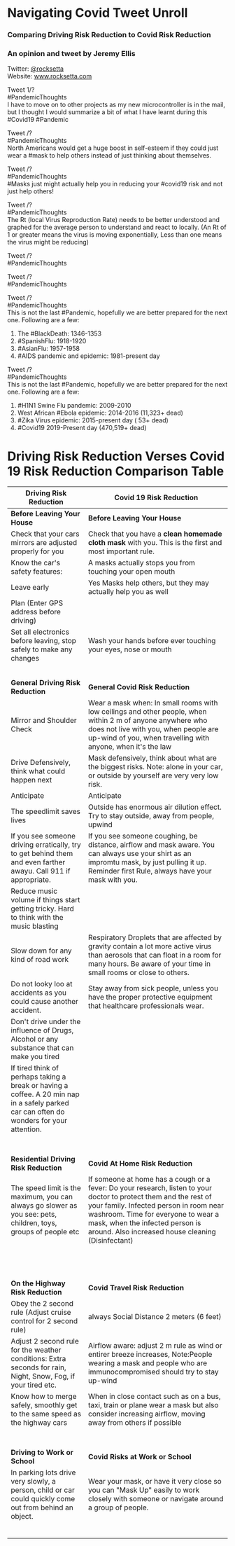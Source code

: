 # Navigating Covid Tweet Unroll

### Comparing  Driving Risk Reduction to Covid Risk Reduction
### An opinion and tweet by Jeremy Ellis 

Twitter: <a href="https://twitter.com/rocksetta">@rocksetta</a>  
Website: <a href="https://www.rocksetta.com/">www.rocksetta.com</a>  




Tweet 1/?  
#PandemicThoughts  
I have to move on to other projects as my new microcontroller is in the mail, but I thought I would summarize a bit of what I have learnt during this #Covid19 #Pandemic




Tweet /?   
#PandemicThoughts  
North Americans would get a huge boost in self-esteem if they could just wear a #mask to help others instead of just thinking about themselves.





Tweet /?   
#PandemicThoughts  
#Masks just might actually help you in reducing your #covid19 risk and not just help others!





Tweet /?   
#PandemicThoughts  
The Rt (local Virus Reproduction Rate) needs to be better understood and graphed for the average person to understand and react to locally. 
(An Rt of 1 or greater means the virus is moving exponentially, Less than one means the virus might be reducing)




Tweet /?   
#PandemicThoughts  






Tweet /?   
#PandemicThoughts  







Tweet /?   
#PandemicThoughts  
This is not the last #Pandemic, hopefully we are better prepared for the next one. Following are a few:

1. The #BlackDeath: 1346-1353
1. #SpanishFlu: 1918-1920
1. #AsianFlu: 1957-1958  
1. #AIDS pandemic and epidemic: 1981-present day

 



Tweet /?   
#PandemicThoughts  
This is not the last #Pandemic, hopefully we are better prepared for the next one. Following are a few:

1. #H1N1 Swine Flu pandemic: 2009-2010
1. West African #Ebola epidemic: 2014-2016 (11,323+ dead)
1. #Zika Virus epidemic: 2015-present day (	53+ dead)
1. #Covid19 2019-Present day (470,519+ dead)








# Driving Risk Reduction Verses Covid 19 Risk Reduction Comparison Table


| Driving Risk Reduction | Covid 19 Risk Reduction |
| ------ | ------ |
| **Before Leaving Your House**      |        **Before Leaving Your House**  |
| Check that your cars mirrors are adjusted properly for you     |     Check that you have a **clean homemade cloth mask** with you. This is the first and most important rule. |
| Know the car's safety features:             |    A masks actually stops you from touching your open mouth          |
| Leave early           |    Yes Masks help others, but they may actually help you as well          |
| Plan (Enter GPS address before driving)            |             |
| Set all electronics before leaving, stop safely to make any changes            |    Wash your hands before ever touching your eyes, nose or mouth           |
|             |              |
|             |              |
|             |              |
|             |              |
|             |              |
| **General Driving Risk Reduction**    |    **General Covid Risk Reduction**  |
|  Mirror and Shoulder Check           |    Wear a mask when:  In small rooms with low ceilings and other people, when within 2 m of anyone anywhere who does not live with you, when people are up-wind of you, when travelling with anyone, when it's the law             |
|  Drive Defensively, think what could happen next           |  Mask defensively, think about what are the biggest risks. Note: alone in your car, or outside by yourself are very very low risk.            |
|   Anticipate          |        Anticipate            |
|  The speedlimit saves lives           |  Outside has enormous air dilution effect. Try to stay outside, away from people, upwind            |
|  If you see someone driving erratically, try to get behind them and even farther awayu. Call 911 if appropriate.           |  If you see someone coughing, be distance, airflow and mask aware. You can always use your shirt as an impromtu mask, by just pulling it up. Reminder first Rule, always have your mask with you.            |
|   Reduce music volume if things start getting tricky. Hard to think with the music blasting          |              |
|  Slow down for any kind of road work           |     Respiratory Droplets that are affected by gravity contain a lot more active virus than aerosols that can float in a room for many hours. Be aware of your time in small rooms or close to others.         |
|  Do not looky loo at accidents as you could cause another accident.            |    Stay away from sick people, unless you have the proper protective equipment that healthcare professionals wear.          |
| Don't drive under the influence of Drugs, Alcohol or any substance that can make you tired            |              |
|  If tired think of perhaps taking a break or having a coffee. A 20 min nap in a safely parked car can often do wonders for your attention.          |              |
|             |              |
|             |              |
|             |              |
|             |              |
|             |              |
|             |              |
|             |              |
| **Residential Driving Risk Reduction**    |    **Covid At Home Risk Reduction**  |
|  The speed limit is the maximum, you can always go slower as you see: pets, children, toys, groups of people etc           |   If someone at home has a cough or a fever: Do your research, listen to your doctor to protect them and the rest of your family. Infected person in room near washroom. Time for everyone to wear a mask, when the infected person is around. Also increased house cleaning (Disinfectant)            |
|             |              |
|             |              |
|             |              |
|             |              |
|             |              |
|             |              |
|             |              |
|             |              |
|             |              |
|             |              |
|             |              |
|             |              |
| **On the Highway Risk Reduction**   |    **Covid Travel Risk Reduction**  |
|  Obey the 2 second rule (Adjust cruise control for 2 second rule)           |    always Social Distance 2 meters (6 feet)          |
| Adjust 2 second rule for the weather conditions: Extra seconds for rain, Night, Snow, Fog, if your tired etc.            |     Airflow aware: adjust 2 m rule as wind or entirer breeze increases, Note:People wearing a mask and people who are immunocompromised should try to stay up-wind         |
| Know how to merge safely, smoothly get to the same speed as the highway cars            |     When in close contact such as on a bus, taxi, train or plane wear a mask but also consider increasing airflow, moving away from others if possible         |
|             |              |
|             |              |
|             |              |
|             |              |
|             |              |
|             |              |
|             |              |
| **Driving to Work or School**   |    **Covid Risks at Work or School**  |
|  In parking lots drive very slowly, a person, child or car could quickly come out from behind an object.            |   Wear your mask, or have it very close so you can "Mask Up" easily to work closely with someone or navigate around a group of people.           | 
|             |              |
|             |              |
|             |              |
|             |              |
|             |              |
|             |              |


